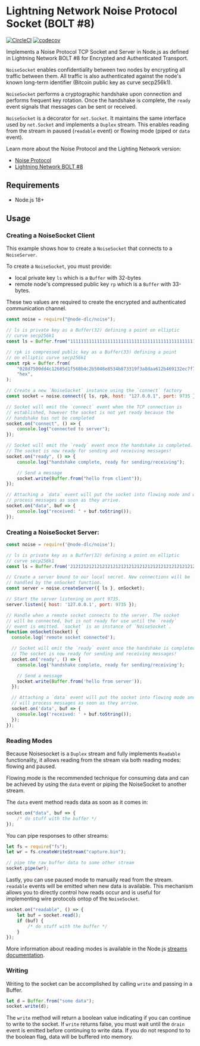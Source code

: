 # Lightning Network Noise Protocol Socket (BOLT #8)

[![CircleCI](https://circleci.com/gh/atomicfinance/node-dlc/tree/master.svg?style=shield)](https://circleci.com/gh/atomicfinance/node-dlc/tree/master)
[![codecov](https://codecov.io/gh/atomicfinance/node-dlc/branch/master/graph/badge.svg)](https://codecov.io/gh/atomicfinance/node-dlc)

Implements a Noise Protocol TCP Socket and Server in Node.js as defined in Lightning Network BOLT #8 for Encrypted and Authenticated Transport.

`NoiseSocket` enables confidentiality between two nodes by encrypting all traffic between them. All traffic is also authenticated against the node's known long-term identifier (Bitcoin public key as curve secp256k1).

`NoiseSocket` performs a cryptographic handshake upon connection and performs frequent key rotation. Once the handshake is complete, the `ready` event signals that messages can be sent or received.

`NoiseSocket` is a decorator for `net.Socket`. It maintains the same interface used by `net.Socket` and implements a `Duplex` stream. This enables reading from the stream in paused (`readable` event) or flowing mode (piped or `data` event).

Learn more about the Noise Protocol and the Lighting Network version:

- [Noise Protocol](http://noiseprotocol.org/)
- [Lightning Network BOLT #8](https://github.com/lightningnetwork/lightning-rfc/blob/master/08-transport.md)

## Requirements

- Node.js 18+

## Usage

### Creating a NoiseSocket Client

This example shows how to create a `NoiseSocket` that connects to a `NoiseServer`.

To create a `NoiseSocket`, you must provide:

- local private key `ls` which is a `Buffer` with 32-bytes
- remote node's compressed public key `rp` which is a `Buffer` with 33-bytes.

These two values are required to create the encrypted and authenticated communication channel.

```javascript
const noise = require("@node-dlc/noise");

// ls is private key as a Buffer(32) defining a point on elliptic
// curve secp256k1
const ls = Buffer.from("1111111111111111111111111111111111111111111111111111111111111111", "hex");

// rpk is compressed public key as a Buffer(33) defining a point
// on elliptic curve secp256k1
const rpk = Buffer.from(
    "028d7500dd4c12685d1f568b4c2b5048e8534b873319f3a8daa612b469132ec7f7",
    "hex",
);

// Create a new `NoiseSocket` instance using the `connect` factory
const socket = noise.connect({ ls, rpk, host: "127.0.0.1", port: 9735 });

// Socket will emit the `connect` event when the TCP connection is
// established, however the socket is not yet ready because the
// handshake has not be completed
socket.on("connect", () => {
    console.log("connected to server");
});

// Socket will emit the `ready` event once the handshake is completed.
// The socket is now ready for sending and receiving messages!
socket.on("ready", () => {
    console.log("handshake complete, ready for sending/receiving");

    // Send a message
    socket.write(Buffer.from("hello from client"));
});

// Attaching a `data` event will put the socket into flowing mode and will
// process messages as soon as they arrive.
socket.on("data", buf => {
    console.log("received: " + buf.toString());
});
```

### Creating a NoiseSocket Server:

```javascript
const noise = require('@node-dlc/noise');

// ls is private key as a Buffer(32) defining a point on elliptic
// curve secp256k1
const ls = Buffer.from('2121212121212121212121212121212121212121212121212121212121212121', 'hex');

// Create a server bound to our local secret. New connections will be
// handled by the onSocket function.
const server = noise.createServer({ ls }, onSocket);

// Start the server listening on port 9735.
server.listen({ host: '127.0.0.1', port: 9735 });

// Handle when a remote socket connects to the server. The socket
// will be connected, but is not ready for use until the `ready`
// event is emitted. `socket` is an instance of `NoiseSocket`.
function onSocket(socket) {
  console.log('remote socket connected');

  // Socket will emit the `ready` event once the handshake is completed.
  // The socket is now ready for sending and receiving messages!
  socket.on('ready', () => {
    console.log('handshake complete, ready for sending/receiving');

    // Send a message
    socket.write(Buffer.from('hello from server'));
  });

  // Attaching a `data` event will put the socket into flowing mode and
  // will process messages as soon as they arrive.
  socket.on('data', buf => {
    console.log('received: ' + buf.toString());
  });
});
```

### Reading Modes

Because Noisesocket is a `Duplex` stream and fully implements `Readable` functionality, it allows reading from the stream via both reading modes: flowing and paused.

Flowing mode is the recommended technique for consuming data and can be achieved by using the `data` event or piping the NoiseSocket to another stream.

The `data` event method reads data as soon as it comes in:

```javascript
socket.on("data", buf => {
    /* do stuff with the buffer */
});
```

You can pipe responses to other streams:

```javascript
let fs = require("fs");
let wr = fs.createWriteStream("capture.bin");

// pipe the raw buffer data to some other stream
socket.pipe(wr);
```

Lastly, you can use paused mode to manually read from the stream. `readable` events will be emitted when new data is available. This mechanism allows you to directly control how reads occur and is useful
for implementing wire protocols ontop of the `NoiseSocket`.

```javascript
socket.on("readable", () => {
    let buf = socket.read();
    if (buf) {
        /* do stuff with the buffer */
    }
});
```

More information about reading modes is available in the Node.js [streams documentation](https://nodejs.org/api/stream.html#stream_two_reading_modes).

### Writing

Writing to the socket can be accomplished by calling `write` and passing in a Buffer.

```javascript
let d = Buffer.from("some data");
socket.write(d);
```

The `write` method will return a boolean value indicating if you can continue to write to the socket. If `write` returns false, you must wait until the `drain` event is emitted before continuing to write data. If you do not respond to to the boolean flag, data will be buffered into memory.
